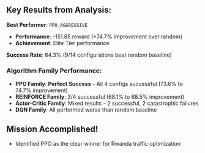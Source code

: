 ## **Key Results from Analysis:**

**Best Performer**: `PPO_AGGRESSIVE` 
- **Performance**: -151.85 reward (+74.7% improvement over random)
- **Achievement**: Elite Tier performance

**Success Rate**: 64.3% (9/14 configurations beat random baseline)

### **Algorithm Family Performance:**
- **PPO Family**: **Perfect Success** - All 4 configs successful (73.6% to 74.7% improvement)
- **REINFORCE Family**: 3/4 successful (68.1% to 68.5% improvement) 
- **Actor-Critic Family**: Mixed results - 2 successful, 2 catastrophic failures
- **DQN Family**: All performed worse than random baseline

## **Mission Accomplished!** 

- Identified PPO as the clear winner for Rwanda traffic optimization